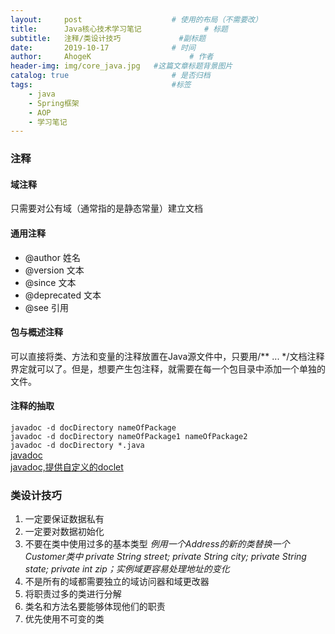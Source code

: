 ```yaml
---
layout:     post                    # 使用的布局（不需要改）
title:      Java核心技术学习笔记              # 标题 
subtitle:   注释/类设计技巧             #副标题
date:       2019-10-17              # 时间
author:     AhogeK                      # 作者
header-img: img/core_java.jpg   #这篇文章标题背景图片
catalog: true                       # 是否归档
tags:                               #标签
    - java
    - Spring框架
    - AOP
    - 学习笔记
---
```

### 注释
#### 域注释
只需要对公有域（通常指的是静态常量）建立文档

#### 通用注释
  * @author 姓名
  * @version 文本
  * @since 文本
  * @deprecated 文本
  * @see 引用

#### 包与概述注释
可以直接将类、方法和变量的注释放置在Java源文件中，只要用/**  ... */文档注释界定就可以了。但是，想要产生包注释，就需要在每一个包目录中添加一个单独的文件。

#### 注释的抽取
``javadoc -d docDirectory nameOfPackage``<br>
``javadoc -d docDirectory nameOfPackage1 nameOfPackage2``<br>
``javadoc -d docDirectory *.java``<br>
[javadoc](https://docs.oracle.com/javase/8/docs/technotes/tools/windows/javadoc.html)<br>
[javadoc,提供自定义的doclet](https://docs.oracle.com/javase/8/docs/technotes/guides/javadoc/doclet/overview.html)

### 类设计技巧

1. 一定要保证数据私有
2. 一定要对数据初始化
3. 不要在类中使用过多的基本类型 *例用一个Address的新的类替换一个Customer类中 private String street; private String city; private String state; private int zip；实例域更容易处理地址的变化*
4. 不是所有的域都需要独立的域访问器和域更改器
5. 将职责过多的类进行分解
6. 类名和方法名要能够体现他们的职责
7. 优先使用不可变的类